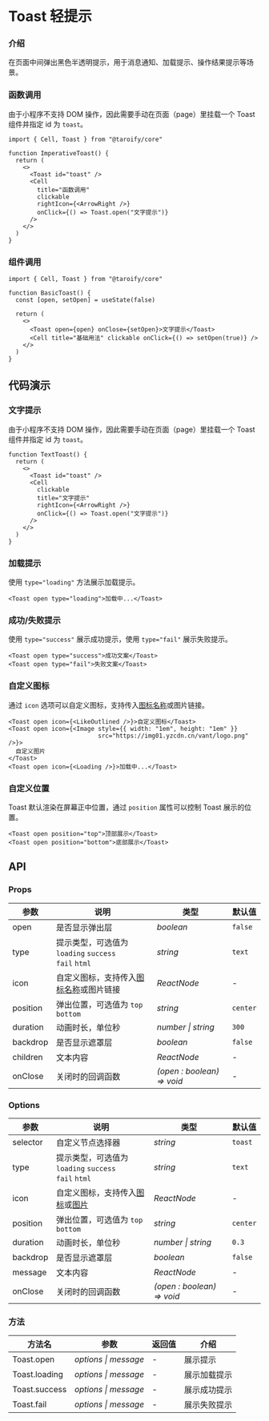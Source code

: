# Toast 轻提示

### 介绍

在页面中间弹出黑色半透明提示，用于消息通知、加载提示、操作结果提示等场景。

### 函数调用

由于小程序不支持 DOM 操作，因此需要手动在页面（page）里挂载一个 Toast 组件并指定 id 为 `toast`。

```tsx
import { Cell, Toast } from "@taroify/core"

function ImperativeToast() {
  return (
    <>
      <Toast id="toast" />
      <Cell
        title="函数调用"
        clickable
        rightIcon={<ArrowRight />}
        onClick={() => Toast.open("文字提示")}
      />
    </>
  )
}
```

### 组件调用

```tsx
import { Cell, Toast } from "@taroify/core"

function BasicToast() {
  const [open, setOpen] = useState(false)

  return (
    <>
      <Toast open={open} onClose={setOpen}>文字提示</Toast>
      <Cell title="基础用法" clickable onClick={() => setOpen(true)} />
    </>
  )
}
```

## 代码演示

### 文字提示

由于小程序不支持 DOM 操作，因此需要手动在页面（page）里挂载一个 Toast 组件并指定 id 为 `toast`。

```tsx
function TextToast() {
  return (
    <>
      <Toast id="toast" />
      <Cell
        clickable
        title="文字提示"
        rightIcon={<ArrowRight />}
        onClick={() => Toast.open("文字提示")}
      />
    </>
  )
}
```

### 加载提示

使用 `type="loading"` 方法展示加载提示。

```tsx
<Toast open type="loading">加载中...</Toast>
```

### 成功/失败提示

使用 `type="success"` 展示成功提示，使用 `type="fail"` 展示失败提示。

```tsx
<Toast open type="success">成功文案</Toast>
<Toast open type="fail">失败文案</Toast>
```

### 自定义图标

通过 `icon` 选项可以自定义图标，支持传入[图标名称](/components/icon)或图片链接。

```tsx
<Toast open icon={<LikeOutlined />}>自定义图标</Toast>
<Toast open icon={<Image style={{ width: "1em", height: "1em" }}
                         src="https://img01.yzcdn.cn/vant/logo.png" />}>
  自定义图片
</Toast>
<Toast open icon={<Loading />}>加载中...</Toast>
```

### 自定义位置

Toast 默认渲染在屏幕正中位置，通过 `position` 属性可以控制 Toast 展示的位置。

```tsx
<Toast open position="top">顶部展示</Toast>
<Toast open position="bottom">底部展示</Toast>
```

## API

### Props

| 参数 | 说明 | 类型 | 默认值 |
| --- | --- | --- | --- |
| open | 是否显示弹出层 | _boolean_ | `false` |
| type | 提示类型，可选值为 `loading` `success`<br>`fail` `html` | _string_ | `text` |
| icon | 自定义图标，支持传入[图标名称](/components/icon)或图片链接 | _ReactNode_ | - |
| position | 弹出位置，可选值为 `top` `bottom` | _string_ | `center` |
| duration | 动画时长，单位秒 | _number \| string_ | `300` |
| backdrop | 是否显示遮罩层 | _boolean_ | `false` |
| children | 文本内容 | _ReactNode_ | - |
| onClose | 关闭时的回调函数 | _(open : boolean) => void_ | - |

### Options

| 参数 | 说明 | 类型 | 默认值 |
| --- | --- | --- | --- |
| selector | 自定义节点选择器 | _string_ | `toast` |
| type | 提示类型，可选值为 `loading` `success`<br>`fail` `html` | _string_ | `text` |
| icon | 自定义图标，支持传入[图标](/components/icon)或[图片](/components/image) | _ReactNode_ | - |
| position | 弹出位置，可选值为 `top` `bottom` | _string_ | `center` |
| duration | 动画时长，单位秒 | _number \| string_ | `0.3` |
| backdrop | 是否显示遮罩层 | _boolean_ | `false` |
| message | 文本内容 | _ReactNode_ | - |
| onClose | 关闭时的回调函数 | _(open : boolean) => void_ | - |

### 方法

| 方法名 | 参数 | 返回值 | 介绍 |
| --- | --- | --- | --- |
| Toast.open | _options \| message_ | - | 展示提示 |
| Toast.loading | _options \| message_ | - | 展示加载提示 |
| Toast.success | _options \| message_ | - | 展示成功提示 |
| Toast.fail | _options \| message_ | - | 展示失败提示 |
